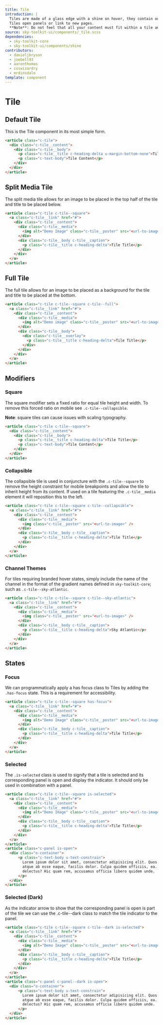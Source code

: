 ```yaml
---
title: Tile
introduction: |
  Tiles are made of a glass edge with a shine on hover, they contain our content and allow any colour beneath to show though.
  Tiles open panels or link to new pages.
  **Note**: Do not feel that all your content must fit within a tile and panel format.
source: sky-toolkit-ui/components/_tile.scss
dependencies:
  - sky-toolkit-core
  - sky-toolkit-ui/components/shine
contributors:
  - danieljbryson
  - joebell93
  - aaronthomas
  - csswizardry
  - mrdinsdale
template: component
---
```


# Tile

## Default Tile

This is the Tile component in its most simple form.

```html
<article class="c-tile">
  <div class="c-tile__content">
    <div class="c-tile__body">
      <p class="c-tile__title c-heading-delta u-margin-bottom-none">Tile Title</p>
      <p class="c-text-body">Tile Content</p>
    </div>
  </div>
</article>
```

## Split Media Tile

The split media tile allows for an image to be placed in the top half of the
tile and title to be placed below.

```html
<article class="c-tile c-tile--square">
  <a class="c-tile__link" href="#">
    <div class="c-tile__content">
      <div class="c-tile__media">
        <img alt="Demo Image" class="c-tile__poster" src="<url-to-image>" />
      </div>
      <div class="c-tile__body c-tile__caption">
        <p class="c-tile__title c-heading-delta">Tile Title</p>
      </div>
    </div>
  </a>
</article>
```

## Full Tile

The full tile allows for an image to be placed as a background for the tile and
title to be placed at the bottom.

```html
<article class="c-tile c-tile--square c-tile--full">
  <a class="c-tile__link" href="#">
    <div class="c-tile__content">
      <div class="c-tile__media">
        <img alt="Demo image" class="c-tile__poster" src="<url-to-image>" />
      </div>
      <div class="c-tile__body">
        <div class="c-tile__overlay">
          <p class="c-tile__title c-heading-delta">Tile Title</p>
        </div>
      </div>
    </div>
  </a>
</article>
```


## Modifiers

### Square

The square modifier sets a fixed ratio for equal tile height and width. To
remove this forced ratio on mobile see `.c-tile--collapsible`.

**Note**: square tiles can cause issues with scaling typography.

```html
<article class="c-tile c-tile--square">
  <div class="c-tile__content">
    <div class="c-tile__body">
      <p class="c-tile__title c-heading-delta">Tile Title</p>
      <p class="c-text-body">Tile Content</p>
    </div>
  </div>
</article>
```

### Collapsible

The collapsible tile is used in conjuncture with the `.c-tile--square` to remove
the height constraint for mobile breakpoints and allow the tile to inherit
height from its content. If used on a tile featuring the `.c-tile__media`
element it will reposition this to the left.

```html
<article class="c-tile c-tile--square c-tile--collapsible">
  <a class="c-tile__link" href="#">
    <div class="c-tile__content">
      <div class="c-tile__media">
        <img class="c-tile__poster" src="<url-to-image>" />
      </div>
      <div class="c-tile__body c-tile__caption">
        <p class="c-tile__title c-heading-delta">Tile Title</p>
      </div>
    </div>
  </a>
</article>
```

### Channel Themes

For tiles requiring branded hover states, simply include the name of the channel
in the format of the gradient names defined in `sky-toolkit-core`; such as 
`.c-tile--sky-atlantic`.

```html
<article class="c-tile c-tile--square c-tile--sky-atlantic">
  <a class="c-tile__link" href="#">
    <div class="c-tile__content">
      <div class="c-tile__media">
        <img class="c-tile__poster" src="<url-to-image>" />
      </div>
      <div class="c-tile__body c-tile__caption">
        <p class="c-tile__title c-heading-delta">Sky Atlantic</p>
      </div>
    </div>
  </a>
</article>
```

## States

### Focus

We can programmatically apply a has focus class to Tiles by adding the
`.has-focus` state. This is a requirement for accessibility.

```html
<article class="c-tile c-tile--square has-focus">
  <a class="c-tile__link" href="#">
    <div class="c-tile__content">
      <div class="c-tile__media">
        <img alt="Demo Image" class="c-tile__poster" src="<url-to-image>" />
      </div>
      <div class="c-tile__body c-tile__caption">
        <p class="c-tile__title c-heading-delta">Tile Title</p>
      </div>
    </div>
  </a>
</article>
```

### Selected

The `.is-selected` class is used to signify that a tile is selected and its
corresponding panel is open and display the indicator. It should only be used
in combination with a panel.

```html
<article class="c-tile c-tile--square is-selected">
  <a class="c-tile__link" href="#">
    <div class="c-tile__content">
      <div class="c-tile__media">
        <img alt="Demo Image" class="c-tile__poster" src="<url-to-image>" />
      </div>
      <div class="c-tile__body c-tile__caption">
        <p class="c-tile__title c-heading-delta">Tile Title</p>
      </div>
    </div>
  </a>
</article>
<article class="c-panel is-open">
  <div class="o-container">
      <p class="c-text-body u-text-constrain">
        Lorem ipsum dolor sit amet, consectetur adipisicing elit. Quos officiis
        atque ab esse eaque, facilis dolor. Culpa quidem officiis, ea. Debitis,
        delectus? Hic quam rem, accusamus officia libero quidem unde.
      </p>
  </div>
</article>
```

### Selected (Dark)

As the indicator arrow to show that the corresponding panel is open is part of
the tile we can use the .c-tile--dark class to match the tile indicator to the panel.

```html
<article class="c-tile c-tile--square c-tile--dark is-selected">
  <a class="c-tile__link" href="#">
    <div class="c-tile__content">
      <div class="c-tile__media">
        <img alt="Demo Image" class="c-tile__poster" src="<url-to-image>" />
      </div>
      <div class="c-tile__body c-tile__caption">
        <p class="c-tile__title c-heading-delta">Tile Title</p>
      </div>
    </div>
  </a>
</article>
<article class="c-panel c-panel--dark is-open">
  <div class="o-container">
      <p class="c-text-body u-text-constrain">
        Lorem ipsum dolor sit amet, consectetur adipisicing elit. Quos officiis
        atque ab esse eaque, facilis dolor. Culpa quidem officiis, ea. Debitis,
        delectus? Hic quam rem, accusamus officia libero quidem unde.
      </p>
  </div>
</article>
```